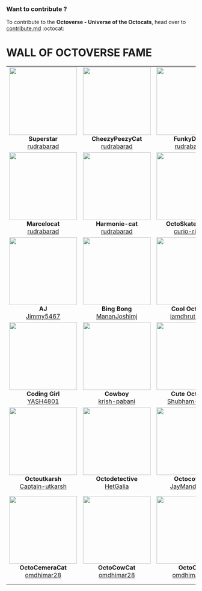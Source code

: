 ### Want to contribute ?
To contribute to the **Octoverse - Universe of the Octocats**, head over to [contribute.md](https://github.com/rudrabarad/Octoverse/edit/master/contribute.md)  :octocat:

# WALL OF OCTOVERSE FAME


<table>
  
  <tr>
      <td align="center"><img src="https://github.com/rudrabarad/Octoverse/blob/master/Octocats/Superstar.png" height=180/><br/><b>Superstar</b><br/><a href="https://github.com/rudrabarad">rudrabarad</a></td>
      <td align="center"><img src="https://github.com/rudrabarad/Octoverse/blob/master/Octocats/CheezyPeezyCat.png" height=180/><br/><b>CheezyPeezyCat</b><br/><a href="https://github.com/rudrabarad">rudrabarad</a></td>
      <td align="center"><img src="https://github.com/rudrabarad/Octoverse/blob/master/Octocats/FunkyDude.png" height=180/><br/><b>FunkyDude</b><br/><a href="https://github.com/rudrabarad">rudrabarad</a></td>
      <td align="center"><img src="https://github.com/rudrabarad/Octoverse/blob/master/Octocats/octoballer.png" height=180/><br/><b>octoballer</b><br/><a href="https://github.com/rudrabarad">rudrabarad</a></td>
    </tr>
    <tr>
      <td align="center"><img src="https://github.com/rudrabarad/Octoverse/blob/master/Octocats/Marcelocat.png" height=180/><br/><b>Marcelocat</b><br/><a href="https://github.com/rudrabarad">rudrabarad</a></td>
      <td align="center"><img src="https://github.com/rudrabarad/Octoverse/blob/master/Octocats/Harmonie-cat.png" height=180/><br/><b>Harmonie-cat</b><br/><a href="https://github.com/rudrabarad">rudrabarad</a></td>
      <td align="center"><img src="https://github.com/rudrabarad/Octoverse/blob/master/Octocats/OctoSkatediving.png" height=180/><br/><b>OctoSkatediving</b><br/><a href="https://github.com/curio-rimor">curio-rimor</a></td>
      <td align="center"><img src="https://github.com/rudrabarad/Octoverse/blob/master/Octocats/octotech.png" height=180/><br/><b>octotech</b><br/><a href="https://github.com/curio-rimor">curio-rimor</a></td>
    </tr>
     <tr>
      <td align="center"><img src="https://github.com/rudrabarad/Octoverse/blob/master/Octocats/AJ.png" height=180/><br/><b>AJ</b><br/><a href="https://github.com/Jimmy5467">Jimmy5467</a></td>
      <td align="center"><img src="https://github.com/rudrabarad/Octoverse/blob/master/Octocats/Bing%20Bong.png" height=180/><br/><b>Bing Bong</b><br/><a href="https://github.com/MananJoshimj">MananJoshimj</a></td>
      <td align="center"><img src="https://github.com/rudrabarad/Octoverse/blob/master/Octocats/Cool_Octocat.png" height=180/><br/><b>Cool Octocat</b><br/><a href="https://github.com/iamdhrutipatel">iamdhrutipatel</a></td>
     <td align="center"><img src="https://github.com/rudrabarad/Octoverse/blob/master/Octocats/Erlich%20Bachman.png" height=180/><br/><b>Erlich Bachman</b><br/><a href="https://github.com/meetxpress">meetxpress</a></td>
    </tr>
     <tr>
       <td align="center"><img src="https://github.com/rudrabarad/Octoverse/blob/master/Octocats/coding_girl.png" height=180/><br/><b>Coding Girl</b><br/><a href="https://github.com/YASH4801">YASH4801</a></td>
      <td align="center"><img src="https://github.com/rudrabarad/Octoverse/blob/master/Octocats/cowboy.png" height=180/><br/><b>Cowboy</b><br/><a href="https://github.com/krish-pabani">krish-pabani</a></td>
    <td align="center"><img src="https://github.com/rudrabarad/Octoverse/blob/master/Octocats/cute_octocat.png" height=180/><br/><b>Cute Octocat</b><br/><a href="https://github.com/Shubham-2007">Shubham-2007</a></td>
        <td align="center"><img src="https://github.com/rudrabarad/Octoverse/blob/master/Octocats/NewComer.png" height=180/><br/><b>NewComer</b><br/><a href="https://github.com/khush31">khush31</a></td>
     </tr>
     <tr>
       <td align="center"><img src="https://github.com/rudrabarad/Octoverse/blob/master/Octocats/Octoutkarsh.png" height=180/><br/><b>Octoutkarsh</b><br/><a href="https://github.com/Captain-utkarsh">Captain-utkarsh</a></td>
      <td align="center"><img src="https://github.com/rudrabarad/Octoverse/blob/master/Octocats/octodetective.png" height=180/><br/><b>Octodetective</b><br/><a href="https://github.com/HetGalia">HetGalia</a></td>
    <td align="center"><img src="https://github.com/rudrabarad/Octoverse/blob/master/Octocats/octocoffee.png" height=180/><br/><b>Octocoffee</b><br/><a href="https://github.com/JayMandaviya">JayMandaviya</a></td>
        <td align="center"><img src="https://github.com/rudrabarad/Octoverse/blob/master/Octocats/octojay.png" height=180/><br/><b>Octojay</b><br/><a href="https://github.com/JayMandaviya">JayMandaviya</a></td>
     </tr>
      <tr>
       <td align="center"><img src="https://github.com/rudrabarad/Octoverse/blob/master/Octocats/octoCemeraCat.png" height=180/><br/><b>OctoCemeraCat</b><br/><a href="https://github.com/omdhimar28">omdhimar28</a></td>
      <td align="center"><img src="https://github.com/rudrabarad/Octoverse/blob/master/Octocats/octoCowCat.png" height=180/><br/><b>OctoCowCat</b><br/><a href="https://github.com/omdhimar28">omdhimar28</a></td>
    <td align="center"><img src="https://github.com/rudrabarad/Octoverse/blob/master/Octocats/octoOm.png" height=180/><br/><b>OctoOm</b><br/><a href="https://github.com/omdhimar28">omdhimar28</a></td>
        <td align="center"><img src="https://github.com/rudrabarad/Octoverse/blob/master/Octocats/Octo%20Quarantine%20Meeting.png" height=180/><br/><b>Octo Quaratine Meeting</b><br/><a href="https://github.com/curio-rimor">curio-rimor</a></td>
     </tr>
      
</table>
    
    
